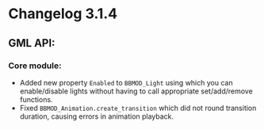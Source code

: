 # Changelog 3.1.4

## GML API:
### Core module:
* Added new property `Enabled` to `BBMOD_Light` using which you can enable/disable lights without having to call appropriate set/add/remove functions.
* Fixed `BBMOD_Animation.create_transition` which did not round transition duration, causing errors in animation playback.
